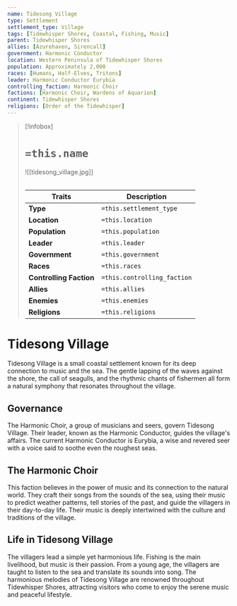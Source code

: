 ```yaml
---
name: Tidesong Village
type: Settlement
settlement_type: Village
tags: [Tidewhisper Shores, Coastal, Fishing, Music]
parent: Tidewhisper Shores
allies: [Azurehaven, Sirencall]
government: Harmonic Conductor
location: Western Peninsula of Tidewhisper Shores
population: Approximately 2,000
races: [Humans, Half-Elves, Tritons]
leader: Harmonic Conductor Eurybia
controlling_faction: Harmonic Choir
factions: [Harmonic Choir, Wardens of Aquarion]
continent: Tidewhisper Shores
religions: [Order of the Tidewhisper]
---
```

> [!infobox]
> # `=this.name`
> ![[tidesong_village.jpg]]
> ######
> | Traits         | Description                                                                                                                           |
> | -------------- | ------------------------------------------------------------------------------------------------------------------------------------- |
> | **Type** | `=this.settlement_type`|
> |**Location**|`=this.location`|
> | **Population** | `=this.population` |
> | **Leader** | `=this.leader` |
> | **Government** | `=this.government` |
> | **Races** | `=this.races` |
> | **Controlling Faction** | `=this.controlling_faction` |
> | **Allies** | `=this.allies` |
> | **Enemies** | `=this.enemies` |
> | **Religions** | `=this.religions` |
# Tidesong Village

Tidesong Village is a small coastal settlement known for its deep connection to music and the sea. The gentle lapping of the waves against the shore, the call of seagulls, and the rhythmic chants of fishermen all form a natural symphony that resonates throughout the village.

## Governance

The Harmonic Choir, a group of musicians and seers, govern Tidesong Village. Their leader, known as the Harmonic Conductor, guides the village's affairs. The current Harmonic Conductor is Eurybia, a wise and revered seer with a voice said to soothe even the roughest seas.

## The Harmonic Choir

This faction believes in the power of music and its connection to the natural world. They craft their songs from the sounds of the sea, using their music to predict weather patterns, tell stories of the past, and guide the villagers in their day-to-day life. Their music is deeply intertwined with the culture and traditions of the village.

## Life in Tidesong Village

The villagers lead a simple yet harmonious life. Fishing is the main livelihood, but music is their passion. From a young age, the villagers are taught to listen to the sea and translate its sounds into song. The harmonious melodies of Tidesong Village are renowned throughout Tidewhisper Shores, attracting visitors who come to enjoy the serene music and peaceful lifestyle.
